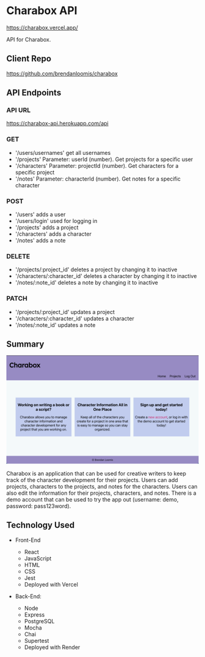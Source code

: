 # Charabox API
https://charabox.vercel.app/

API for Charabox.

## Client Repo 
https://github.com/brendanloomis/charabox

## API Endpoints
### API URL
https://charabox-api.herokuapp.com/api

### GET
* '/users/usernames' get all usernames
* '/projects' Parameter: userId (number). Get projects for a specific user
* '/characters' Parameter: projectId (number). Get characters for a specific project
* '/notes' Parameter: characterId (number). Get notes for a specific character

### POST
* '/users' adds a user
* '/users/login' used for logging in
* '/projects' adds a project
* '/characters' adds a character
* '/notes' adds a note

### DELETE
* '/projects/:project_id' deletes a project by changing it to inactive
* '/characters/:character_id' deletes a character by changing it to inactive
* '/notes/:note_id' deletes a note by changing it to inactive

### PATCH
* '/projects/:project_id' updates a project
* '/characters/:character_id' updates a character
* '/notes/:note_id' updates a note

## Summary

![landing](images/landing.png)

Charabox is an application that can be used for creative writers to keep track of the character development for their projects. Users can add projects, characters to the projects, and notes for the characters. Users can also edit the information for their projects, characters, and notes. There is a demo account that can be used to try the app out (username: demo, password: pass123word).

## Technology Used
* Front-End
    * React
    * JavaScript
    * HTML
    * CSS
    * Jest
    * Deployed with Vercel

* Back-End:
    * Node
    * Express
    * PostgreSQL
    * Mocha
    * Chai
    * Supertest
    * Deployed with Render